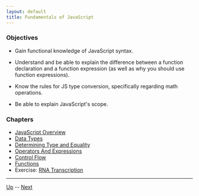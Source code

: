 ```yaml
---
layout: default
title: Fundamentals of JavaScript
---
```


### Objectives
* Gain functional knowledge of JavaScript syntax.

* Understand and be able to explain the difference between a function declaration and a function expression (as well as why you should use function expressions).

* Know the rules for JS type conversion, specifically regarding math operations.

* Be able to explain JavaScript's scope.

### Chapters
*  [JavaScript Overview](overview/README.md) 
*  [Data Types](types/README.md) 
*  [Determining Type and Equality](typeAndEquality/README.md) 
*  [Operators And Expressions](operatorsAndExpressions/README.md) 
*  [Control Flow](controlFlow/README.md) 
*  [Functions](functions/README.md) 
* Exercise:  [RNA Transcription](rna/README.md) 

<hr>

[Up](../README.md) -- [Next](overview/README.md)
